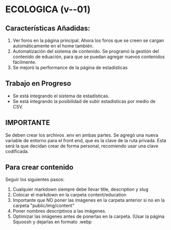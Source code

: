 # ECOLOGICA (v--01)

## Características Añadidas:

1. Ver foros en la página principal.
   Ahora los foros que se creen se cargan automáticamente en el home también.
2. Automatización del sistema de contenido.
   Se programó la gestión del contenido de eduación, para que se puedan agregar nuevos
   contenidos fácilmente. 
3. Se mejoró la performance de la página de estadísticas

## Trabajo en Progreso

- Se está integrando el sistema de estadísticas.
- Se está integrando la posibilidad de subir estadísticas por medio de CSV.

## IMPORTANTE

Se deben crear los archivos .env en ambas partes. Se agregó una nueva variable de entorno para el front end, que es la clave de la ruta privada. Esta será la que decidan crear de forma personal, recomiendo usar una clave codificada.

## Para crear contenido
Seguir los siguientes pasos: 
1. Cualquier markdown siempre debe llevar title, description y slug
2. Colocar el markdown en la carpeta content/education
3. Importante que NO poner las imágenes en la carpeta anterior si no en la carpeta "public/img/content"
4. Poner nombres descriptivos a las imágenes.
5. Optimizar las imágenes antes de ponerlas en la carpeta. (Usar la página Squoosh y dejarlas en formato .webp

